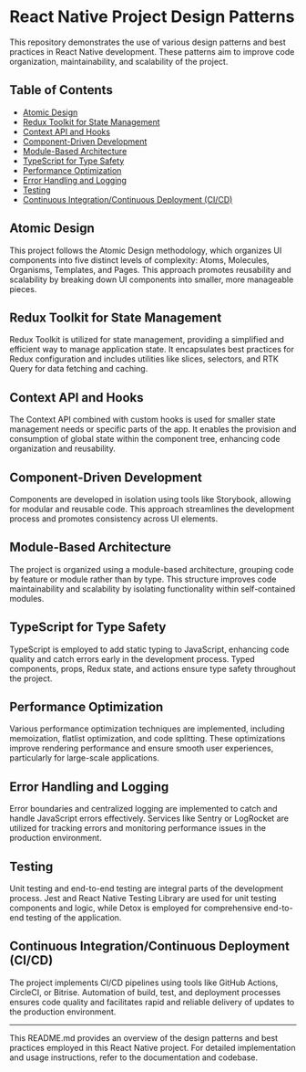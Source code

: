 # React Native Project Design Patterns

This repository demonstrates the use of various design patterns and best practices in React Native development. These patterns aim to improve code organization, maintainability, and scalability of the project.

## Table of Contents

- [Atomic Design](#atomic-design)
- [Redux Toolkit for State Management](#redux-toolkit-for-state-management)
- [Context API and Hooks](#context-api-and-hooks)
- [Component-Driven Development](#component-driven-development)
- [Module-Based Architecture](#module-based-architecture)
- [TypeScript for Type Safety](#typescript-for-type-safety)
- [Performance Optimization](#performance-optimization)
- [Error Handling and Logging](#error-handling-and-logging)
- [Testing](#testing)
- [Continuous Integration/Continuous Deployment (CI/CD)](#continuous-integrationcontinuous-deployment-cicd)

## Atomic Design

This project follows the Atomic Design methodology, which organizes UI components into five distinct levels of complexity: Atoms, Molecules, Organisms, Templates, and Pages. This approach promotes reusability and scalability by breaking down UI components into smaller, more manageable pieces.

## Redux Toolkit for State Management

Redux Toolkit is utilized for state management, providing a simplified and efficient way to manage application state. It encapsulates best practices for Redux configuration and includes utilities like slices, selectors, and RTK Query for data fetching and caching.

## Context API and Hooks

The Context API combined with custom hooks is used for smaller state management needs or specific parts of the app. It enables the provision and consumption of global state within the component tree, enhancing code organization and reusability.

## Component-Driven Development

Components are developed in isolation using tools like Storybook, allowing for modular and reusable code. This approach streamlines the development process and promotes consistency across UI elements.

## Module-Based Architecture

The project is organized using a module-based architecture, grouping code by feature or module rather than by type. This structure improves code maintainability and scalability by isolating functionality within self-contained modules.

## TypeScript for Type Safety

TypeScript is employed to add static typing to JavaScript, enhancing code quality and catch errors early in the development process. Typed components, props, Redux state, and actions ensure type safety throughout the project.

## Performance Optimization

Various performance optimization techniques are implemented, including memoization, flatlist optimization, and code splitting. These optimizations improve rendering performance and ensure smooth user experiences, particularly for large-scale applications.

## Error Handling and Logging

Error boundaries and centralized logging are implemented to catch and handle JavaScript errors effectively. Services like Sentry or LogRocket are utilized for tracking errors and monitoring performance issues in the production environment.

## Testing

Unit testing and end-to-end testing are integral parts of the development process. Jest and React Native Testing Library are used for unit testing components and logic, while Detox is employed for comprehensive end-to-end testing of the application.

## Continuous Integration/Continuous Deployment (CI/CD)

The project implements CI/CD pipelines using tools like GitHub Actions, CircleCI, or Bitrise. Automation of build, test, and deployment processes ensures code quality and facilitates rapid and reliable delivery of updates to the production environment.

---

This README.md provides an overview of the design patterns and best practices employed in this React Native project. For detailed implementation and usage instructions, refer to the documentation and codebase.
